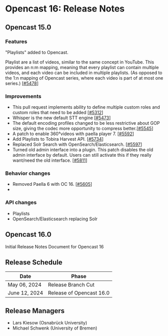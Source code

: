 # Opencast 16: Release Notes

## Opencast 15.0

### Features
"Playlists" added to Opencast.

Playlist are a list of videos, similar to the same concept in YouTube. This provides an n:m mapping, meaning that every playlist can contain multiple videos, and each video can be included in multiple playlists. 
(As opposed to the 1:n mapping of Opencast series, where each video is part of at most one series.) [[#5478](https://github.com/opencast/opencast/pull/5478)]

### Improvements
- This pull request implements ability to define multiple custom roles and custom roles that need to be added [[#5312](https://github.com/opencast/opencast/pull/5312)]
- Whisper is the new default STT engine [[#5473](https://github.com/opencast/opencast/pull/5473)]
- The default encoding profiles changed to be less restrictive about GOP size, giving the codec more opportunity to compress better.[[#5545](https://github.com/opencast/opencast/pull/5545)]
- A patch to enable 360°videos with paella player 7. [[#5592](https://github.com/opencast/opencast/pull/5592)]
- Add Playlists to Tobira Harvest API. [[#5734](https://github.com/opencast/opencast/pull/5734)]
- Replaced Solr Search with OpenSearch/Elasticsearch. [[#5597](https://github.com/opencast/opencast/pull/5597)] 
- Turned old admin interface into a plugin. This patch disables the old admin interface by default. Users can still activate this if they really want/need the old interface. [[#5811](https://github.com/opencast/opencast/pull/5811)] 

### Behavior changes
- Removed Paella 6 with OC 16. [[#5605](https://github.com/opencast/opencast/pull/5605)]
- 

### API changes
- Playlists
- OpenSearch/Elasticsearch replacing Solr

## Opencast 16.0

Initial Release Notes Document for Opencast 16


## Release Schedule

| Date              | Phase                    |
|-------------------|--------------------------|
| May 06, 2024      | Release Branch Cut       |
| June 12, 2024     | Release of Opencast 16.0 |


## Release Managers

- Lars Kiesow (Osnabrück University)
- Michael Schwenk (University of Bremen)
